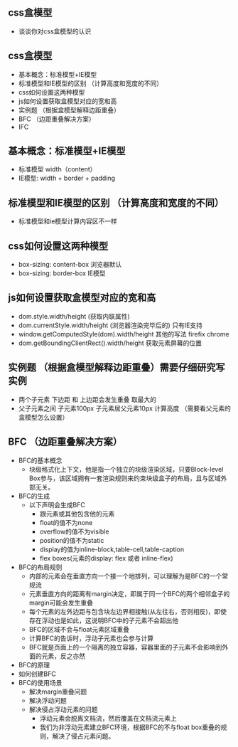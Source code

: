 ## css盒模型
* 谈谈你对css盒模型的认识


## css盒模型
* 基本概念：标准模型+IE模型
* 标准模型和IE模型的区别 （计算高度和宽度的不同）
* css如何设置这两种模型
* js如何设置获取盒模型对应的宽和高
* 实例题 （根据盒模型解释边距重叠）
* BFC （边距重叠解决方案）
* IFC

## 基本概念：标准模型+IE模型
* 标准模型 width（content）
* IE模型: width + border + padding 

## 标准模型和IE模型的区别 （计算高度和宽度的不同）
* 标准模型和ie模型计算内容区不一样

## css如何设置这两种模型
* box-sizing: content-box 浏览器默认
* box-sizing: border-box IE模型

## js如何设置获取盒模型对应的宽和高
* dom.style.width/height (获取内联属性)
* dom.currentStyle.width/height (浏览器渲染完毕后的) 只有IE支持
* window.getComputedStyle(dom).width/height  其他的写法 firefix chrome
* dom.getBoundingClientRect().width/height 获取元素屏幕的位置

## 实例题 （根据盒模型解释边距重叠）需要仔细研究写实例
* 两个子元素 下边距 和 上边距会发生重叠 取最大的
* 父子元素之间 子元素100px 子元素居父元素10px 计算高度 （需要看父元素的盒模型怎么设置）

## BFC （边距重叠解决方案）
* BFC的基本概念
	* 块级格式化上下文，他是指一个独立的块级渲染区域，只要Block-level Box参与，该区域拥有一套渲染规则来约束块级盒子的布局，且与区域外部无关。
* BFC的生成
	* 以下声明会生成BFC
		* 跟元素或其他包含他的元素
		* float的值不为none
		* overflow的值不为visible
		* position的值不为static
		* display的值为inline-block,table-cell,table-caption
		* flex boxes(元素的display: flex 或者 inline-flex)
* BFC的布局规则
	* 内部的元素会在垂直方向一个接一个地排列，可以理解为是BFC的一个常规流
	* 元素垂直方向的距离有margin决定，即属于同一个BFC的两个相邻盒子的margin可能会发生重叠
	* 每个元素的左外边距与包含块左边界相接触(从左往右，否则相反)，即使存在浮动也是如此，这说明BFC中的子元素不会超出他
	* BFC的区域不会与float元素区域重叠
	* 计算BFC的告诉时，浮动子元素也会参与计算
	* BFC就是页面上的一个隔离的独立容器，容器里面的子元素不会影响到外面的元素，反之亦然		
* BFC的原理
* 如何创建BFC
* BFC的使用场景
	* 解决margin重叠问题
	* 解决浮动问题
	* 解决侵占浮动元素的问题
		* 浮动元素会脱离文档流，然后覆盖在文档流元素上
		* 我们为非浮动元素建立BFC环境，根据BFC的不与float box重叠的规则，解决了侵占元素问题。
